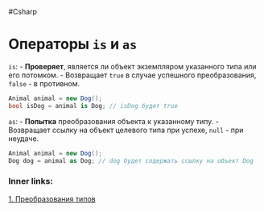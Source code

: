 #Csharp 

# Операторы `is` и `as`

`is`:
    - **Проверяет**, является ли объект экземпляром указанного типа или его потомком.
    - Возвращает `true` в случае успешного преобразования, `false` - в противном.
```csharp
Animal animal = new Dog();
bool isDog = animal is Dog; // isDog будет true
```

`as`:
    - **Попытка** преобразования объекта к указанному типу.
    - Возвращает ссылку на объект целевого типа при успехе, `null` - при неудаче.
```csharp
Animal animal = new Dog();
Dog dog = animal as Dog; // dog будет содержать ссылку на объект Dog
```

### Inner links:
[1. Преобразования типов](1.%20Languages/C-sharp/0.%20Введение/1.%20Типы%20данных/Преобразования%20типов/1.%20Преобразования%20типов.md)
